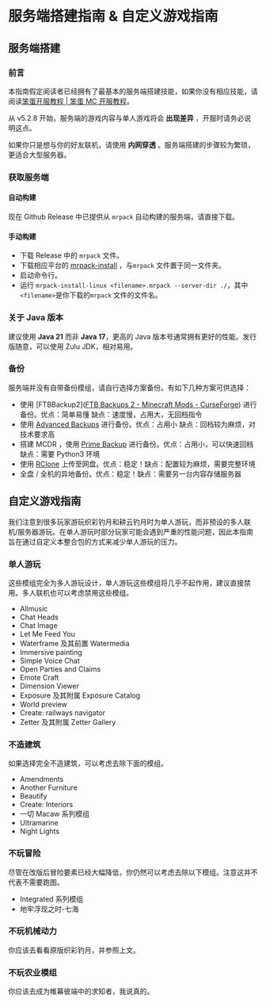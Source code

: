 # 服务端搭建指南 & 自定义游戏指南

## 服务端搭建

### 前言

本指南假定阅读者已经拥有了最基本的服务端搭建技能，如果你没有相应技能，请阅读[笨蛋开服教程 | 笨蛋 MC 开服教程](https://nitwikit.8aka.org/intro/)。

从 v5.2.8 开始，服务端的游戏内容与单人游戏将会 **出现差异** ，开服时请务必说明这点。

如果你只是想与你的好友联机，请使用 **内网穿透** 。服务端搭建的步骤较为繁琐，更适合大型服务器。

### 获取服务端

#### 自动构建

现在 Github Release 中已提供从 `mrpack` 自动构建的服务端，请直接下载。

#### 手动构建

- 下载 Release 中的 `mrpack` 文件。
- 下载相应平台的 [mrpack-install](https://github.com/nothub/mrpack-install/releases/tag/v0.21.0-beta) ，与`mrpack` 文件置于同一文件夹。
- 启动命令行。
- 运行 `mrpack-install-linux <filename>.mrpack --server-dir ./`，其中 `<filename>`是你下载的`mrpack` 文件的文件名。

### 关于 Java 版本

建议使用 **Java 21** 而非 **Java 17**，更高的 Java 版本号通常拥有更好的性能。发行版随意，可以使用 Zulu JDK，相对易用。

### 备份

服务端并没有自带备份模组，请自行选择方案备份。有如下几种方案可供选择：

- 使用 [FTBBackup2]([FTB Backups 2 - Minecraft Mods - CurseForge](https://www.curseforge.com/minecraft/mc-mods/ftb-backups-2)) 进行备份。优点：简单易懂 缺点：速度慢，占用大，无回档指令
- 使用 [Advanced Backups](https://modrinth.com/plugin/advanced-backups) 进行备份。优点：占用小 缺点：回档较为麻烦，对技术要求高
- 搭建 MCDR ，使用 [Prime Backup](https://tisunion.github.io/PrimeBackup/zh/) 进行备份。优点：占用小，可以快速回档 缺点：需要 Python3 环境
- 使用 [RClone](https://rclone.org/) 上传至网盘。优点：稳定！缺点：配置较为麻烦，需要完整环境
- 全盘 / 全机的异地备份。优点：稳定！缺点：需要另一台内容存储服务器


## 自定义游戏指南

我们注意到很多玩家游玩织彩钓月和耕云钓月时为单人游玩，而非预设的多人联机/服务器游玩。在单人游玩时部分玩家可能会遇到严重的性能问题，因此本指南旨在通过自定义本整合包的方式来减少单人游玩的压力。

### 单人游玩

这些模组完全为多人游玩设计，单人游玩这些模组将几乎不起作用，建议直接禁用。多人联机也可以考虑禁用这些模组。

- Allmusic
- Chat Heads
- Chat Image
- Let Me Feed You
- Waterframe 及其前置 Watermedia
- Immersive painting
- Simple Voice Chat
- Open Parties and Claims
- Emote Craft
- Dimension Viewer
- Exposure 及其附属 Exposure Catalog
- World preview
- Create: railways navigator
- Zetter 及其附属 Zetter Gallery

### 不造建筑

如果选择完全不造建筑，可以考虑去除下面的模组。

- Amendments
- Another Furniture
- Beautify
- Create: Interiors
- 一切 Macaw 系列模组
- Ultramarine
- Night Lights

### 不玩冒险

尽管在改版后冒险要素已经大幅降低，你仍然可以考虑去除以下模组。注意这并不代表不需要跑图。

- Integrated 系列模组
- 地牢浮现之时-七海

### 不玩机械动力

你应该去看看原版织彩钓月，并参照上文。

### 不玩农业模组

你应该去成为帷幕彼端中的求知者，我说真的。
